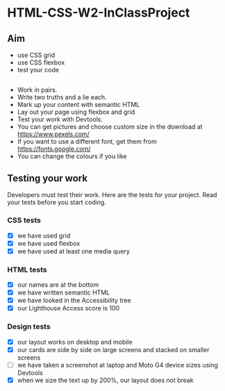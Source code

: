 # HTML-CSS-W2-InClassProject

## Aim

- use CSS grid
- use CSS flexbox
- test your code

##

- Work in pairs.
- Write two truths and a lie each.
- Mark up your content with semantic HTML
- Lay out your page using flexbox and grid
- Test your work with Devtools.
- You can get pictures and choose custom size in the download at https://www.pexels.com/
- If you want to use a different font, get them from https://fonts.google.com/
- You can change the colours if you like

## Testing your work

Developers must test their work. Here are the tests for your project. Read your tests before you start coding.

### CSS tests

- [X] we have used grid
- [X] we have used flexbox
- [X] we have used at least one media query

### HTML tests

- [X] our names are at the bottom
- [X] we have written semantic HTML
- [X] we have looked in the Accessibility tree
- [X] our Lighthouse Access score is 100

### Design tests

- [X] our layout works on desktop and mobile
- [X] our cards are side by side on large screens and stacked on smaller screens
- [ ] we have taken a screenshot at laptop and Moto G4 device sizes using Devtools
- [X] when we size the text up by 200%, our layout does not break
